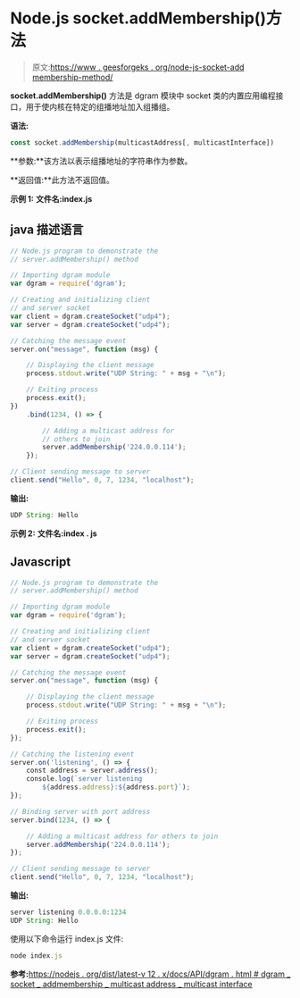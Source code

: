 # Node.js socket.addMembership()方法

> 原文:[https://www . geesforgeks . org/node-js-socket-add membership-method/](https://www.geeksforgeeks.org/node-js-socket-addmembership-method/)

**socket.addMembership()** 方法是 dgram 模块中 socket 类的内置应用编程接口，用于使内核在特定的组播地址加入组播组。

**语法:**

```js
const socket.addMembership(multicastAddress[, multicastInterface])
```

**参数:**该方法以表示组播地址的字符串作为参数。

**返回值:**此方法不返回值。

**示例 1:** **文件名:index.js**

## java 描述语言

```js
// Node.js program to demonstrate the
// server.addMembership() method

// Importing dgram module
var dgram = require('dgram');

// Creating and initializing client
// and server socket
var client = dgram.createSocket("udp4");
var server = dgram.createSocket("udp4");

// Catching the message event
server.on("message", function (msg) {

    // Displaying the client message
    process.stdout.write("UDP String: " + msg + "\n");

    // Exiting process
    process.exit();
})
    .bind(1234, () => {

        // Adding a multicast address for
        // others to join
        server.addMembership('224.0.0.114');
    });

// Client sending message to server
client.send("Hello", 0, 7, 1234, "localhost");
```

**输出:**

```js
UDP String: Hello
```

**示例 2:** **文件名:index . js**

## Javascript

```js
// Node.js program to demonstrate the
// server.addMembership() method

// Importing dgram module
var dgram = require('dgram');

// Creating and initializing client
// and server socket
var client = dgram.createSocket("udp4");
var server = dgram.createSocket("udp4");

// Catching the message event
server.on("message", function (msg) {

    // Displaying the client message
    process.stdout.write("UDP String: " + msg + "\n");

    // Exiting process
    process.exit();
});

// Catching the listening event
server.on('listening', () => {
    const address = server.address();
    console.log(`server listening
        ${address.address}:${address.port}`);
});

// Binding server with port address
server.bind(1234, () => {

    // Adding a multicast address for others to join
    server.addMembership('224.0.0.114');
});

// Client sending message to server
client.send("Hello", 0, 7, 1234, "localhost");
```

**输出:**

```js
server listening 0.0.0.0:1234
UDP String: Hello
```

使用以下命令运行 index.js 文件:

```js
node index.js
```

**参考:**[https://nodejs . org/dist/latest-v 12 . x/docs/API/dgram . html # dgram _ socket _ addmembership _ multicast address _ multicast interface](https://nodejs.org/dist/latest-v12.x/docs/api/dgram.html#dgram_socket_addmembership_multicastaddress_multicastinterface)